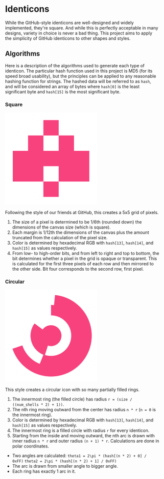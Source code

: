 # Identicons
While the GitHub-style identicons are well-designed and widely implemented, they're square. And while this is perfectly acceptable in many designs, variety in choice is never a bad thing. This project aims to apply the simplicity of GitHub identicons to other shapes and styles.

## Algorithms
Here is a description of the algorithms used to generate each type of identicon. The particular hash function used in this project is MD5 (for its speed broad usability), but the principles can be applied to any reasonable hashing function for strings. The hashed data will be referred to as `hash`, and will be considered an array of bytes where `hash[0]` is the least significant byte and `hash[15]` is the most significant byte.

### Square
![Square Identicon Example](./examples/boxy.png "Boxy")

Following the style of our friends at GitHub, this creates a 5x5 grid of pixels.

1. The size of a pixel is determined to be 1/6th (rounded down) the dimensions of the canvas size (which is square).
2. Each margin is 1/12th the dimensions of the canvas plus the amount truncated from the calculation of the pixel size.
3. Color is determined by hexadecimal RGB with `hash[13]`, `hash[14]`, and `hash[15]` as values respectively.
4. From low- to high-order bits, and from left to right and top to bottom, the bit determines whether a pixel in the grid is opaque or transparent. This is calculated for the first three pixels of each row and then mirrored to the other side. Bit four corresponds to the second row, first pixel.

### Circular
![Circular Identicon Example](./examples/curvy.png "Curvy")

This style creates a circular icon with so many partially filled rings.

1. The innermost ring (the filled circle) has radius `r = (size / ((num_shells * 2) + 1))`.
2. The nth ring moving outward from the center has radius `n * r` (`n = 0` is the innermost ring).
3. Color is determined by hexadecimal RGB with `hash[13]`, `hash[14]`, and `hash[15]` as values respectively.
4. The innermost ring is a filled circle with radius `r` for every identicon.
5. Starting from the inside and moving outward, the nth arc is drawn with inner radius `n * r` and outer radius `(n + 1) * r`. Calculations are done in polar coordinates.
  * Two angles are calculated:
  	```theta1 = 2\pi * (hash[(n * 2) + 0] / 0xFF)```
  	```theta2 = 2\pi * (hash[(n * 2) + 1] / 0xFF)```
  * The arc is drawn from smaller angle to bigger angle.
  * Each ring has exactly 1 arc in it.
